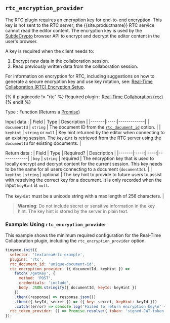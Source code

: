 ## `rtc_encryption_provider`

The RTC plugin requires an encryption key for end-to-end encryption. This key is not sent to the RTC server; the {{site.productname}} RTC service cannot read the editor content. The encryption key is used by the [SubtleCrypto](https://developer.mozilla.org/en-US/docs/Web/API/SubtleCrypto) browser API to encrypt and decrypt the editor content in the user's browser.

A key is required when the client needs to:
1. Encrypt new data in the collaboration session.
2. Read previously written data from the collaboration session.

For information on encryption for RTC, including suggestions on how to generate a secure encryption key and use key rotation, see: [Real-Time Collaboration (RTC) Encryption Setup]({{site.baseurl}}/plugins-ref/premium/rtc/encryption/).

{% if plugincode != "rtc" %}
Required plugin
: [Real-Time Collaboration (`rtc`)]({{site.baseurl}}/plugins-ref/premium/rtc/)
{% endif %}

Type
: Function (Returns a [Promise](https://developer.mozilla.org/en-US/docs/Web/JavaScript/Reference/Global_Objects/Promise))

Input data
: | Field | Type | Description |
|-------|:----:|-------------|
| `documentId` | `string` | The document ID from the [`rtc_document_id`](#rtc_document_id) option. |
| `keyHint` | `string` or `null` | Key hint returned by the editor when connecting to an existing session. The `keyHint` is retrieved from the RTC server using the `documentId` for existing documents. |

Return data
: | Field | Type | Required? | Description |
|-------|:----:|:----:|-------------|
| `key` | `string` | required | The encryption key that is used to locally encrypt and decrypt content for the current session. This key needs to be the same for all users connecting to a document (`documentId`). |
| `keyHint` | `string` | optional | The key hint to provide to future users to assist with retreiving the correct key for a document. It is only recorded when the input `keyHint` is `null`.<br/><br/>The `keyHint` must be a unicode string with a max length of 256 characters. |

> **Warning**: Do not include secret or sensitive information in the key hint. The key hint is stored by the server in plain text.

### Example: Using `rtc_encryption_provider`

This example shows the minimum required configuration for the Real-Time Collaboration plugin, including the `rtc_encryption_provider` option.

```js
tinymce.init({
  selector: 'textarea#rtc-example',
  plugins: 'rtc',
  rtc_document_id: 'unique-document-id',
  rtc_encryption_provider: ({ documentId, keyHint }) =>
    fetch('/getKey', {
      method: 'POST',
      credentials: 'include',
      body: JSON.stringify({ documentId, keyId: keyHint })
    })
    .then((response) => response.json())
    .then(({ keyId, secret }) => ({ key: secret, keyHint: keyId }))
    .catch((error) => console.log('Failed to return encryption key\n' + error)),
  rtc_token_provider: () => Promise.resolve({ token: 'signed-JWT-token' })
});
```
